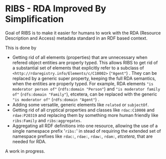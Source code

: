 # RIBS - RDA Improved By Simplification

Goal of RIBS is to make it easier for humans to work with the RDA (Resource Description and Access) metadata standard in an RDF based context.

This is done by

* Getting rid of all elements (properties) that are unnecessary when refered object entities are properly typed. This allows RIBS to get rid of a substantial set of elements that explicitly refer to a subclass of `<http://rdaregistry.info/Elements/c/C10002>` (`"Agent"`) . They can be replaced by a generic super property, keeping the full RDA semantics, when the entities are properly typed. For example, RDA elements `"is moderator person of"` (`rdfs:domain "Person"`) and `"is moderator family of"` (`rdfs:domain "Family"`), etcetera, can be replaced with the generic `"is moderator of"` (`rdfs:domain "Agent"`) .
* Adding some versatile, generic elements like `related` or `subjectOf`.
* Getting rid of all cryptical properties and classes like `rdac:C10008` and `rdae:P20319` and replacing them by something more human friendly like `ribs:Family` and `ribs:aggregates`.
* Aggregating all RDF definitions into one resource, allowing the use of a single namespace prefix '`ribs:`' in stead of requiring the extended set of namespace prefixes like `rdac:`, `rdae:`, `rdaw:`, `rdam:`, *etcetera*, that are needed for RDA. 



A work in progress.